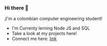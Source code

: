 ### Hi there 👋
¡I'm a colombian computer engineering student!
- I'm Currenty lerning Node JS and SQL
- Take a look at my projects here!
- Connect me here: [link](www.linkedin.com/in/darwin-charris-2a9590302)
<!--
**DarwinCharris/DarwinCharris** is a ✨ _special_ ✨ repository because its `README.md` (this file) appears on your GitHub profile.

Here are some ideas to get you started:

- 🔭 I’m currently working on ...
- 🌱 I’m currently learning ...
- 👯 I’m looking to collaborate on ...
- 🤔 I’m looking for help with ...
- 💬 Ask me about ...
- 📫 How to reach me: ...
- 😄 Pronouns: ...
- ⚡ Fun fact: ...
-->
